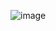 ![image](https://github.com/BrownTable445/RazerWebsite/assets/96506868/225afd9d-4cb7-4bf4-bdcf-7be13e0b6ab0)
